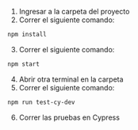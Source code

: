 1. Ingresar a la carpeta del proyecto
2. Correr el siguiente comando:

```bash
npm install
```

3. Correr el siguiente comando:

```bash
npm start
```

4. Abrir otra terminal en la carpeta
5. Correr el siguiente comando:

```bash
npm run test-cy-dev
```

6. Correr las pruebas en Cypress
